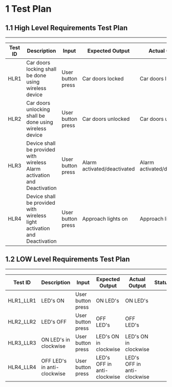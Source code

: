 # 1 Test Plan
## 1.1 High Level Requirements Test Plan
---

|Test ID | Description | Input | Expected Output | Actual Output | Status|
| -------- | ------------- | ---------------------- | -------------- | ---------- | -------------- |
| HLR1 | Car doors locking shall be done using wireless device| User button press | Car doors locked | Car doors locked |  |
| HLR2 | Car doors unlocking shall be done using wireless device | User button press | Car doors unlocked | Car doors unlocked | |
| HLR3 | Device shall be provided with wireless Alarm activation and Deactivation | User button press | Alarm activated/deactivated | Alarm activated/deactivated |  |
| HLR4 | Device shall be provided with wireless light activation and Deactivation | User button press | Approach lights on | Approach lights on |  |


## 1.2 LOW Level Requirements Test Plan
---

|Test ID | Description | Input | Expected Output | Actual Output | Status|
| -------- | ------------- | ---------------------- | -------------- | ---------- | -------------- |
| HLR1_LLR1 | LED's ON | User button press | ON LED's | ON LED's |  |
| HLR2_LLR2 | LED's OFF | User button press | OFF LED's |  OFF LED's |  |
| HLR3_LLR3 | ON LED's in clockwise | User button press | LED's ON in clockwise | LED's ON in clockwise | |
| HLR4_LLR4 | OFF LED's in anti-clockwise | User button press | LED's OFF in anti-clockwise | LED's OFF in anti-clockwise |  |




